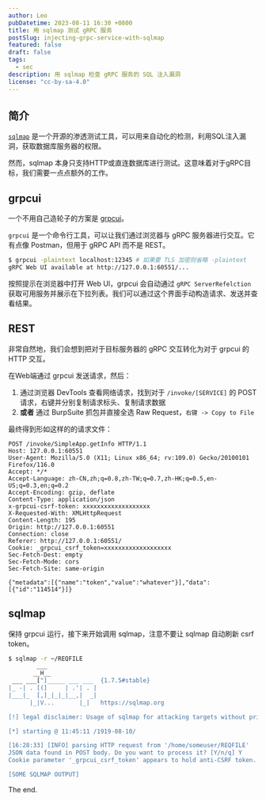 ```yaml
---
author: Leo
pubDatetime: 2023-08-11 16:30 +0800
title: 用 sqlmap 测试 gRPC 服务
postSlug: injecting-grpc-service-with-sqlmap
featured: false
draft: false
tags:
  - sec
description: 用 sqlmap 检查 gRPC 服务的 SQL 注入漏洞
license: "cc-by-sa-4.0"
---
```


## 简介

[`sqlmap`](https://sqlmap.org) 是一个开源的渗透测试工具，可以用来自动化的检测，利用SQL注入漏洞，获取数据库服务器的权限。

然而，sqlmap 本身只支持HTTP或直连数据库进行测试。这意味着对于gRPC目标，我们需要一点点额外的工作。

## grpcui

一个不用自己造轮子的方案是 [grpcui](https://github.com/fullstorydev/grpcui)。

`grpcui` 是一个命令行工具，可以让我们通过浏览器与 gRPC 服务器进行交互。它有点像 Postman，但用于 gRPC API 而不是 REST。

```bash
$ grpcui -plaintext localhost:12345 # 如果要 TLS 加密则省略 -plaintext
gRPC Web UI available at http://127.0.0.1:60551/...

```

按照提示在浏览器中打开 Web UI，grpcui 会自动通过 `gRPC ServerRefelction` 获取可用服务并展示在下拉列表。我们可以通过这个界面手动构造请求、发送并查看结果。

## REST

非常自然地，我们会想到把对于目标服务器的 gRPC 交互转化为对于 grpcui 的 HTTP 交互。

在Web端通过 grpcui 发送请求，然后：

1. 通过浏览器 DevTools 查看网络请求，找到对于 `/invoke/[SERVICE]` 的 POST请求，右键并分别复制请求标头、复制请求数据
2. **或者** 通过 BurpSuite 抓包并直接全选 Raw Request，`右键 -> Copy to File`

最终得到形如这样的的请求文件：
```
POST /invoke/SimpleApp.getInfo HTTP/1.1
Host: 127.0.0.1:60551
User-Agent: Mozilla/5.0 (X11; Linux x86_64; rv:109.0) Gecko/20100101 Firefox/116.0
Accept: */*
Accept-Language: zh-CN,zh;q=0.8,zh-TW;q=0.7,zh-HK;q=0.5,en-US;q=0.3,en;q=0.2
Accept-Encoding: gzip, deflate
Content-Type: application/json
x-grpcui-csrf-token: xxxxxxxxxxxxxxxxxxx
X-Requested-With: XMLHttpRequest
Content-Length: 195
Origin: http://127.0.0.1:60551
Connection: close
Referer: http://127.0.0.1:60551/
Cookie: _grpcui_csrf_token=xxxxxxxxxxxxxxxxxxx
Sec-Fetch-Dest: empty
Sec-Fetch-Mode: cors
Sec-Fetch-Site: same-origin

{"metadata":[{"name":"token","value":"whatever"}],"data":[{"id":"114514"}]}
```

## sqlmap

保持 grpcui 运行，接下来开始调用 sqlmap，注意不要让 sqlmap 自动刷新 csrf token。

```bash
$ sqlmap -r ~/REQFILE
        ___
       __H__
 ___ ___["]_____ ___ ___  {1.7.5#stable}
|_ -| . [(]     | .'| . |
|___|_  [,]_|_|_|__,|  _|
      |_|V...       |_|   https://sqlmap.org

[!] legal disclaimer: Usage of sqlmap for attacking targets without prior mutual consent is illegal. It is the end user's responsibility to obey all applicable local, state and federal laws. Developers assume no liability and are not responsible for any misuse or damage caused by this program

[*] starting @ 11:45:11 /1919-08-10/

[16:28:33] [INFO] parsing HTTP request from '/home/someuser/REQFILE'
JSON data found in POST body. Do you want to process it? [Y/n/q] Y
Cookie parameter '_grpcui_csrf_token' appears to hold anti-CSRF token. Do you want sqlmap to automatically update it in further requests? [y/N] N

[SOME SQLMAP OUTPUT]
```

The end.